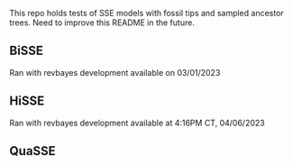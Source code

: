 This repo holds tests of SSE models with fossil tips and sampled ancestor trees. Need to improve this README in the future.

## BiSSE
Ran with revbayes development available on 03/01/2023

## HiSSE
Ran with revbayes development available at 4:16PM CT, 04/06/2023

## QuaSSE
